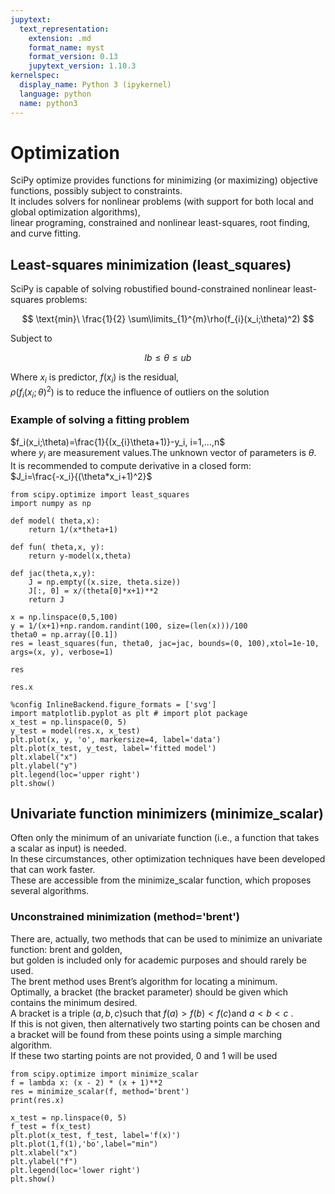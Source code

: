 ```yaml
---
jupytext:
  text_representation:
    extension: .md
    format_name: myst
    format_version: 0.13
    jupytext_version: 1.10.3
kernelspec:
  display_name: Python 3 (ipykernel)
  language: python
  name: python3
---
```



# Optimization

SciPy optimize provides functions for minimizing (or maximizing) objective functions, possibly subject to constraints.  
It includes solvers for nonlinear problems (with support for both local and global optimization algorithms),  
linear programing, constrained and nonlinear least-squares, root finding, and curve fitting.  


## Least-squares minimization (least_squares)

SciPy is capable of solving robustified bound-constrained nonlinear least-squares problems:  

$$
\text{min}\  \frac{1}{2} \sum\limits_{1}^{m}\rho(f_{i}(x_i;\theta)^2)
$$
  
Subject to

$$
lb\leq \theta \leq ub
$$

Where $x_i$ is predictor, $f(x_i)$ is the residual,   
$\rho(f_{i}(x_i;\theta)^2)$ is to reduce the influence of outliers on the solution


### Example of solving a fitting problem

$f_i(x_i;\theta)=\frac{1}{(x_{i}\theta+1)}-y_i, i=1,...,n$  
where $y_i$ are measurement values.The unknown vector of parameters is $\theta$.  
It is recommended to compute derivative in a closed form:  
$J_i=\frac{-x_i}{(\theta*x_i+1)^2}$  

<!-- #endregion -->

```{code-cell} ipython3
from scipy.optimize import least_squares
import numpy as np
```


```{code-cell} ipython3
def model( theta,x):
    return 1/(x*theta+1)
```


```{code-cell} ipython3
def fun( theta,x, y):
    return y-model(x,theta)
```


```{code-cell} ipython3
def jac(theta,x,y):
    J = np.empty((x.size, theta.size))
    J[:, 0] = x/(theta[0]*x+1)**2
    return J
```


```{code-cell} ipython3
x = np.linspace(0,5,100)
y = 1/(x+1)+np.random.randint(100, size=(len(x)))/100
theta0 = np.array([0.1])
res = least_squares(fun, theta0, jac=jac, bounds=(0, 100),xtol=1e-10, args=(x, y), verbose=1)
```

```{code-cell} ipython3
res
```
```{code-cell} ipython3
res.x
```

```{code-cell} ipython3
%config InlineBackend.figure_formats = ['svg']
import matplotlib.pyplot as plt # import plot package
x_test = np.linspace(0, 5)
y_test = model(res.x, x_test)
plt.plot(x, y, 'o', markersize=4, label='data')
plt.plot(x_test, y_test, label='fitted model')
plt.xlabel("x")
plt.ylabel("y")
plt.legend(loc='upper right')
plt.show()
```
## Univariate function minimizers (minimize_scalar)

Often only the minimum of an univariate function (i.e., a function that takes a scalar as input) is needed.  
In these circumstances, other optimization techniques have been developed that can work faster.   
These are accessible from the minimize_scalar function, which proposes several algorithms.  

### Unconstrained minimization (method='brent')

There are, actually, two methods that can be used to minimize an univariate function: brent and golden,  
but golden is included only for academic purposes and should rarely be used.    
The brent method uses Brent’s algorithm for locating a minimum.   
Optimally, a bracket (the bracket parameter) should be given which contains the minimum desired.   
A bracket is a triple $(a,b,c)$such that $f(a)>f(b)<f(c)$and $a<b<c$ .   
If this is not given, then alternatively two starting points can be chosen and a bracket will be found from these points using a simple marching algorithm.   
If these two starting points are not provided, 0 and 1 will be used


```{code-cell} ipython3
from scipy.optimize import minimize_scalar
f = lambda x: (x - 2) * (x + 1)**2
res = minimize_scalar(f, method='brent')
print(res.x)
```

```{code-cell} ipython3
x_test = np.linspace(0, 5)
f_test = f(x_test)
plt.plot(x_test, f_test, label='f(x)')
plt.plot(1,f(1),'bo',label="min")
plt.xlabel("x")
plt.ylabel("f")
plt.legend(loc='lower right')
plt.show()
```
